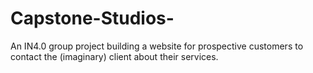 # Capstone-Studios-
An IN4.0 group project building a website for prospective customers to contact the (imaginary) client about their services. 
